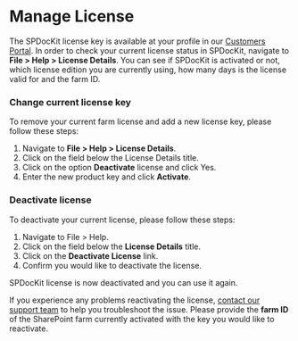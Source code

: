 # Manage License

The SPDocKit license key is available at your profile in our [Customers Portal](https://my.syskit.com). In order to check your current license status in SPDocKit, navigate to **File &gt; Help &gt; License Details**. You can see if SPDocKit is activated or not, which license edition you are currently using, how many days is the license valid for and the farm ID.

### Change current license key

To remove your current farm license and add a new license key, please follow these steps: 

1. Navigate to **File &gt; Help &gt; License Details**.
2. Click on the field below the License Details title.
3. Click on the option **Deactivate** license and click Yes. 
4. Enter the new product key and click **Activate**.

### Deactivate license

To deactivate your current license, please follow these steps:  


1. Navigate to File &gt; Help. 
2. Click on the field below the **License Details** title.
3. Click on the **Deactivate License** link. 
4. Confirm you would like to deactivate the license.

SPDocKit license is now deactivated and you can use it again.

If you experience any problems reactivating the license, [contact our support team](https://www.syskit.com/company/contact-us/) to help you troubleshoot the issue. Please provide the **farm ID** of the SharePoint farm currently activated with the key you would like to reactivate.

